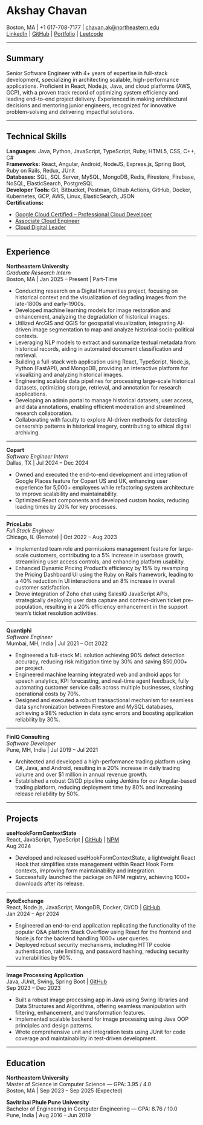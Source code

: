 # Akshay Chavan

Boston, MA | +1 617-708-7177 | chavan.ak@northeastern.edu  
[LinkedIn](https://www.linkedin.com/in/akshaychavan7/) | [GitHub](https://github.com/akshaychavan7) | [Portfolio](https://akshaychavan7.github.io/) | [Leetcode](https://leetcode.com/u/akshaychavan7/)

---

## Summary

Senior Software Engineer with 4+ years of expertise in full-stack development, specializing in architecting scalable, high-performance applications. Proficient in React, Node.js, Java, and cloud platforms (AWS, GCP), with a proven track record of optimizing system efficiency and leading end-to-end project delivery. Experienced in making architectural decisions and mentoring junior engineers, recognized for innovative problem-solving and delivering impactful solutions.

---

## Technical Skills

**Languages:** Java, Python, JavaScript, TypeScript, Ruby, HTML5, CSS, C++, C#  
**Frameworks:** React, Angular, Android, NodeJS, Express.js, Spring Boot, Ruby on Rails, Redux, JUnit  
**Databases:** SQL, SQL Server, MySQL, MongoDB, Redis, Firestore, Firebase, NoSQL, ElasticSearch, PostgreSQL  
**Developer Tools:** Git, Bitbucket, Postman, Github Actions, GitHub, Docker, Kubernetes, GCP, AWS, Linux, ElasticSearch, JSON  
**Certifications:**  
- [Google Cloud Certified – Professional Cloud Developer](https://www.credential.net/680f4de7-50d8-4c29-a5f8-a5011f24fe05)  
- [Associate Cloud Engineer](https://www.credential.net/52655878-e41d-4a05-9f12-28cd5f1b79a8)  
- [Cloud Digital Leader](https://www.credential.net/987606a5-3965-419c-989b-7a8b687abe57)

---

## Experience

**Northeastern University**  
*Graduate Research Intern*  
Boston, MA | Jan 2025 – Present | Part-Time

- Conducting research on a Digital Humanities project, focusing on historical context and the visualization of degrading images from the late-1800s and early-1900s.  
- Developed machine learning models for image restoration and enhancement, analyzing the degradation of historical images.  
- Utilized ArcGIS and QGIS for geospatial visualization, integrating AI-driven image segmentation to map and analyze historical socio-political contexts.  
- Leveraging NLP models to extract and summarize textual metadata from historical records, aiding in automated document classification and retrieval.  
- Building a full-stack web application using React, TypeScript, Node.js, Python (FastAPI), and MongoDB, providing an interactive platform for visualizing and analyzing historical images.  
- Engineering scalable data pipelines for processing large-scale historical datasets, optimizing storage, retrieval, and annotation for research applications.  
- Developing an admin portal to manage historical datasets, user access, and data annotations, enabling efficient moderation and streamlined research collaboration.  
- Collaborating with faculty to explore AI-driven methods for detecting censorship patterns in historical imagery, contributing to ethical digital archiving.

---

**Copart**  
*Software Engineer Intern*  
Dallas, TX | Jul 2024 – Dec 2024

- Owned and executed the end-to-end development and integration of Google Places feature for Copart US and UK, enhancing user experience for 5,000+ employees while refactoring system architecture to improve scalability and maintainability.  
- Optimized React components and developed custom hooks, reducing loading times by 20% for key processes.

---

**PriceLabs**  
*Full Stack Engineer*  
Chicago, IL (Remote) | Oct 2022 – Aug 2023

- Implemented team role and permissions management feature for large-scale customers, contributing to a 5% increase in userbase growth, streamlining user access controls, and enhancing platform usability.  
- Enhanced Dynamic Pricing Product’s efficiency by 15% by revamping the Pricing Dashboard UI using the Ruby on Rails framework, leading to a 40% reduction in UI interactions and an 8% increase in overall customer satisfaction.  
- Drove integration of Zoho chat using SalesIQ JavaScript APIs, strategically deploying user data capture and context-driven ticket pre-population, resulting in a 20% efficiency enhancement in the support team’s ticket resolution activities.

---

**Quantiphi**  
*Software Engineer*  
Mumbai, MH, India | Jul 2021 – Oct 2022

- Engineered a full-stack ML solution achieving 90% defect detection accuracy, reducing risk mitigation time by 30% and saving $50,000+ per project.  
- Engineered machine learning integrated web and android apps for speech analytics, KPI forecasting, and real-time agent feedback, fully automating customer service calls across multiple businesses, slashing operational costs by 70%.  
- Designed and executed a robust transactional mechanism for seamless data synchronization between Firestore and MySQL databases, achieving a 98% reduction in data sync errors and boosting application reliability by 30%.

---

**FinIQ Consulting**  
*Software Developer*  
Pune, MH, India | Jul 2019 – Jul 2021

- Architected and developed a high-performance trading platform using C#, Java, and Android, resulting in a 20% increase in daily trading volume and over $1 million in annual revenue growth.  
- Established a robust CI/CD pipeline using Jenkins for our Angular-based trading platform, reducing deployment time by 80% and increasing release reliability by 50%.

---

## Projects

**useHookFormContextState**  
React, JavaScript, TypeScript | [GitHub](https://github.com/akshaychavan7/useHookFormContextState) | [NPM](https://www.npmjs.com/package/use-hook-form-context-state)  
Aug 2024

- Developed and released useHookFormContextState, a lightweight React Hook that simplifies state management within React Hook Form contexts, improving form maintainability and integration.  
- Successfully launched the package on NPM registry, achieving 1000+ downloads after its release.

---

**ByteExchange**  
React, Node.js, JavaScript, MongoDB, Docker, CI/CD | [GitHub](https://github.com/akshaychavan7/ByteExchange)  
Jan 2024 – Apr 2024

- Engineered an end-to-end application replicating the functionality of the popular Q&A platform Stack Overflow using React for the frontend and Node.js for the backend handling 1000+ user queries.  
- Deployed robust security mechanisms, including HTTP cookie authentication, rate limiting, and password hashing, reducing security vulnerabilities by 90%.

---

**Image Processing Application**  
Java, JUnit, Swing, Spring Boot | [GitHub](https://github.com/akshaychavan7/Image-Processing-Application/tree/master)  
Sep 2023 – Dec 2023

- Built a robust image processing app in Java using Swing libraries and Data Structures and Algorithms, offering seamless manipulation with filtering, enhancement, and transformation features.  
- Implemented scalable backend for image processing using Java OOP principles and design patterns.  
- Wrote comprehensive unit and integration tests using JUnit for code coverage and maintainability in test-driven development.

---

## Education

**Northeastern University**  
Master of Science in Computer Science — GPA: 3.95 / 4.0  
Boston, MA | Sep 2023 – Sep 2025 (Expected)

**Savitribai Phule Pune University**  
Bachelor of Engineering in Computer Engineering — GPA: 8.76 / 10.0  
Pune, India | Aug 2016 – Jun 2019
